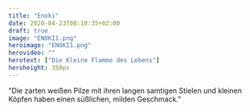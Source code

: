 ```yaml
---
title: "Enoki"
date: 2020-04-23T08:10:35+02:00
draft: true
image: "ENOKI1.png"
heroimage: "ENOKI1.png"
herovideo: ""
herotext: ["Die Kleine Flamme des Lebens"]
heroheight: 350px
---
```

<!-- Die Kleine Flamme des Lebens - Die Bedeutung des Enoki als Vitalpilz nimmt stetig zu, seit eine japanische Studie nachweisen konnte, dass die Krebserkrankungsrate von Züchtern des Enoki deutlich niedriger als in der Normalbevölkerung ist. Vermutlich ist der Enoki einer der ersten gezielt kultivierten Speisepilze überhaupt. Sein Anbau lässt sich bis in die späte chinesische Tang-Dynastie in den Jahren 800 bis 900 zurückdatieren. Seine einfache Kultivierung macht ihn auch für die Forschung attraktiv. So wurde im Rahmen der Spacelab-Mission D-2 im Jahr 1993 der Einfluss der Schwerkraft auf das Wachstum des Enoki untersucht.
Der Enoki ist besonders in der japanischen Küche ein sehr verbreiteter Speisepilz. Auch in Europa wird der Pilz, der vorwiegend im Winter auf Stümpfen sowie an Stämmen und abgefallenen Ästen von Laubgehölzen wächst, von Kennern geschätzt.
-->
"Die zarten weißen Pilze mit ihren langen samtigen Stielen und kleinen Köpfen haben einen süßlichen, milden Geschmack."
<!--
In der Praxis erprobte Anwendungsgebiete
• Verbesserung der Verträglichkeit von Chemo- und Strahlentherapie
  Die immunmodulierenden Eigenschaften des Enoki stärken einen Organismus, der aufgrund einer schulmedizinischen Tumortherapie besonders belastet wird. Sowohl eine verbesserte Verträglichkeit der Therapie als auch ein Schutz vor weiteren Zellveränderungen kann durch die antioxidativ wirkenden Inhaltsstoffe erreicht werden.
• Immunmodulation bei Allergien und Infektionen
  Der Enoki stimuliert unter anderem die Interferon-Gamma-Produktion, die bei der Immunantwort des Organismus von großer Bedeutung ist. Bemerkenswert ist der modulierende Effekt auf das Immunsystem. Deshalb kann der Enoki zum Schutz vor Infektionen ebenso wie bei überschießenden Abwehrreaktionen (zum Beispiel Allergien) eingesetzt werden.
• Chronisches Müdigkeitssyndrom
  Als vitalisierender Pilz mit hohem Gehalt an Polysacchariden kann der Enoki auch bei chronischem Müdigkeitssyndrom, wie es unter anderem als Begleiterscheinung anderer Erkrankungen auftritt, eingesetzt werden.
-->

<!--
Lagerung
Im Kühlschrank gelagert, sind Enoki bis zu einer Woche haltbar.

Unser Tipp:
Geben Sie die Pilze erst zum Schluss zu den Speisen - dann bleibt der Geschmack voll enthalten.
Enoki-Pilze lassen sich sehr gut, z. B. in Salaten, roh verzehren. Die Pilze leicht abbürsten oder vorsichtig trocken reinigen. Den Wurzelstock abschneiden. Ansonsten können Stiel und die sogenannte Kappe ganz verwendet werden. In der leichten Küche findet dieser Pilz zudem Verwendung in Suppen oder zu Pasta. -->

<!-- Inhaltsstoffe (Nährwertangaben Menge pro 100 Gramm)
Kalorien 37
Fettgehalt 0,3 g
Gesättigte Fettsäuren 0 g
Mehrfach ungesättigte Fettsäuren 0,1 g
Einfach ungesättigte Fettsäuren 0 g
Cholesterin 0 mg
Natrium 3 mg
Kalium 359 mg
Kohlenhydrate 8 g
Ballaststoff 2,7 g
Zucker 0,2 g
Protein 2,7 g
Kalzium	0 mg
Eisen	1,2 mg
Magnesium	16 mg		
Vitamin C	0 mg
Vitamin D	5 IU
Vitamin B6 0,1 mg
Vitamin B12	0 µg -->
